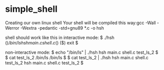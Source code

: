 # simple_shell
Creating our own linux shell
Your shell will be compiled this way:gcc -Wall -Werror -Wextra -pedantic -std=gnu89 *.c -o hsh

shell should work like this in interactive mode:
$ ./hsh
($) /bin/ls
hsh main.c shell.c
($)
($) exit
$

 non-interactive mode:
 $ echo "/bin/ls" | ./hsh
hsh main.c shell.c test_ls_2
$
$ cat test_ls_2
/bin/ls
/bin/ls
$
$ cat test_ls_2 | ./hsh
hsh main.c shell.c test_ls_2
hsh main.c shell.c test_ls_2
$
